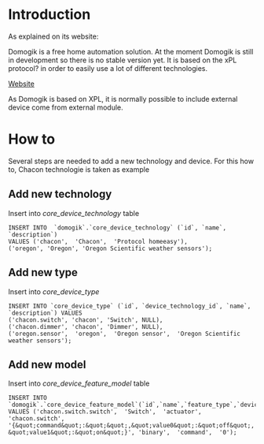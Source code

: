 # Introduction #
As explained on its website:

Domogik is a free home automation solution. At the moment Domogik is still in development so there is no stable version yet. It is based on the xPL protocol? in order to easily use a lot of different technologies.

[Website](http://www.domogik.org/)

As Domogik is based on XPL, it is normally possible to include external device come from external module.

# How to #

Several steps are needed to add a new technology and device.
For this how to, Chacon technologie is taken as example

## Add new technology ##

Insert into _core\_device\_technology_ table

```
INSERT INTO  `domogik`.`core_device_technology` (`id`, `name`, `description`)
VALUES ('chacon',  'Chacon',  'Protocol homeeasy'),
('oregon', 'Oregon', 'Oregon Scientific weather sensors');
```

## Add new type ##

Insert into _core\_device\_type_

```
INSERT INTO `core_device_type` (`id`, `device_technology_id`, `name`, `description`) VALUES
('chacon.switch', 'chacon', 'Switch', NULL),
('chacon.dimmer', 'chacon', 'Dimmer', NULL),
('oregon.sensor',  'oregon',  'Oregon sensor',  'Oregon Scientific weather sensors');
```

## Add new model ##

Insert into _core\_device\_feature\_model_ table

```
INSERT INTO  `domogik`.`core_device_feature_model`(`id`,`name`,`feature_type`,`device_type_id`,`parameters`,`value_type`,`stat_key`,`return_confirmation`)
VALUES ('chacon.switch.switch',  'Switch',  'actuator',  'chacon.switch',  '{&quot;command&quot;:&quot;&quot;,&quot;value0&quot;:&quot;off&quot;, &quot;value1&quot;:&quot;on&quot;}', 'binary',  'command',  '0');
```